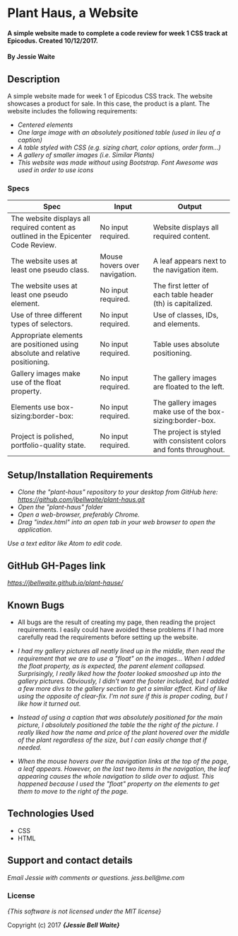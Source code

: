 
# Plant Haus, a Website

#### A simple website made to complete a code review for week 1 CSS track at Epicodus. Created 10/12/2017.

#### By **Jessie Waite**

## Description

A simple website made for week 1 of Epicodus CSS track. The website showcases a product for sale. In this case, the product is a plant. The website includes the following requirements:

* _Centered elements_
* _One large image with an absolutely positioned table (used in lieu of a caption)_
* _A table styled with CSS (e.g. sizing chart, color options, order form…)_
* _A gallery of smaller images (i.e. Similar Plants)_
* _This website was made without using Bootstrap. Font Awesome was used in order to use icons_


### Specs
| Spec                                                                                 | Input                         | Output                                                              |
|--------------------------------------------------------------------------------------|-------------------------------|---------------------------------------------------------------------|
| The website displays all required content as outlined in the Epicenter Code Review.  | No input required.            | Website displays all required content.                              |
| The website uses at least one pseudo class.                                          | Mouse hovers over navigation. | A leaf appears next to the navigation item.                         |
| The website uses at least one pseudo element.                                        | No input required.            | The first letter of each table header (th) is capitalized.          |
| Use of three different types of selectors.                                           | No input required.            | Use of classes, IDs, and elements.                                  |
| Appropriate elements are positioned using absolute and relative positioning.         | No input required.            | Table uses absolute positioning.                                    |
| Gallery images make use of the float property.                                       | No input required.            | The gallery images are floated to the left.                         |
| Elements use box-sizing:border-box:                                                  | No input required.            | The gallery images make use of the box-sizing:border-box.           |
| Project is polished, portfolio-quality state.                                        | No input required.            | The project is styled with consistent colors and fonts throughout.  |

## Setup/Installation Requirements

* _Clone the "plant-haus" repository to your desktop from GitHub here: https://github.com/jbellwaite/plant-haus.git_
* _Open the "plant-haus" folder_
* _Open a web-browser, preferably Chrome._
* _Drag "index.html" into an open tab in your web browser to open the application._

_Use a text editor like Atom to edit code._

## GitHub GH-Pages link
_https://jbellwaite.github.io/plant-hause/_

## Known Bugs
* All bugs are the result of creating my page, then reading the project requirements. I easily could have avoided these problems if I had more carefully read the requirements before setting up the website.

* _I had my gallery pictures all neatly lined up in the middle, then read the requirement that we are to use a "float" on the images... When I added the float property, as is expected, the parent element collapsed. Surprisingly, I really liked how the footer looked smooshed up into the gallery pictures. Obviously, I didn't want the footer included, but I added a few more divs to the gallery section to get a similar effect. Kind of like using the opposite of clear-fix. I'm not sure if this is proper coding, but I like how it turned out._

* _Instead of using a caption that was absolutely positioned for the main picture, I absolutely positioned the table the the right of the picture. I really liked how the name and price of the plant hovered over the middle of the plant regardless of the size, but I can easily change that if needed._

* _When the mouse hovers over the navigation links at the top of the page, a leaf appears. However, on the last two items in the navigation, the leaf appearing causes the whole navigation to slide over to adjust. This happened because I used the "float" property on the elements to get them to move to the right of the page._

## Technologies Used
  * CSS
  * HTML

## Support and contact details

_Email Jessie with comments or questions._
_jess.bell@me.com_

### License

*{This software is not licensed under the MIT license}*

Copyright (c) 2017 **_{Jessie Bell Waite}_**
